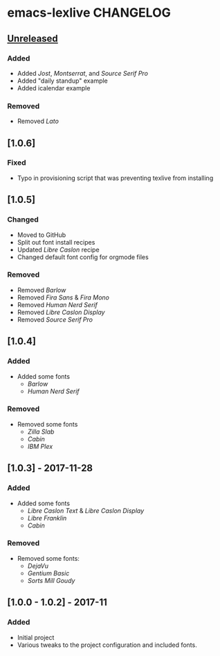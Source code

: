 # emacs-lexlive CHANGELOG

## [Unreleased]

### Added
  + Added *Jost*, *Montserrat*, and *Source Serif Pro*
  + Added "daily standup" example
  + Added icalendar example


### Removed
  + Removed *Lato*


## [1.0.6]

### Fixed
  + Typo in provisioning script that was preventing texlive from installing

## [1.0.5]

### Changed
  + Moved to GitHub
  + Split out font install recipes
  + Updated *Libre Caslon* recipe
  + Changed default font config for orgmode files

### Removed
  + Removed *Barlow*
  + Removed *Fira Sans* & *Fira Mono*
  + Removed *Human Nerd Serif*
  + Removed *Libre Caslon Display*
  + Removed *Source Serif Pro*


## [1.0.4]

### Added
  + Added some fonts
    - *Barlow*
    - *Human Nerd Serif*

### Removed
  + Removed some fonts
    - *Zilla Slab*
    - *Cabin*
    - *IBM Plex*


## [1.0.3] - 2017-11-28

### Added
  + Added some fonts
    - *Libre Caslon Text* & *Libre Caslon Display*
    - *Libre Franklin*
    - *Cabin*

### Removed
  + Removed some fonts:
    - *DejaVu*
    - *Gentium Basic*
    - *Sorts Mill Goudy*


## [1.0.0 - 1.0.2] - 2017-11

### Added
  + Initial project
  + Various tweaks to the project configuration and included fonts.


[Unreleased]: https://github.com/hg-jt/emacs-texlive/tree/develop
